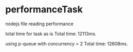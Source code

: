 # performanceTask
nodejs file reading performance

total time for task as is
Total time: 12113ms.

using p-queue with concurrency = 2
Total time: 12608ms.
